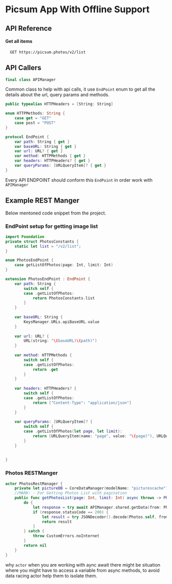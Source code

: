 
# Picsum App With Offline Support




## API Reference

#### Get all items

```http
  GET https://picsum.photos/v2/list
```


## API Callers

```swift
final class APIManager
```

Common class to help with api calls, it use ```EndPoint``` enum to get all the details about the url, query params and methods.

```swift
public typealias HTTPHeaders = [String: String]

enum HTTPMethods: String {
    case get = "GET"
    case post = "POST"
}

protocol EndPoint {
    var path: String { get }
    var baseURL: String { get }
    var url: URL? { get }
    var method: HTTPMethods { get }
    var headers: HTTPHeaders? { get }
    var queryParams: [URLQueryItem]? { get }
}
```

Every API ENDPOINT should conform this ```EndPoint``` in order work with ```APIManager```


## Example REST Manger

Below mentoned code snippet from the project.

### EndPoint setup for getting image list
```swift
import Foundation
private struct PhotosConstants {
    static let list = "/v2/list";
}

enum PhotosEndPoint {
    case getListOfPhotos(page: Int, limit: Int)
}

extension PhotosEndPoint : EndPoint {
    var path: String {
        switch self {
        case .getListOfPhotos:
            return PhotosConstants.list
        }
    }
    
    var baseURL: String {
        KeysManager.URLs.apiBaseURL.value
    }
    
    var url: URL? {
        URL(string: "\(baseURL)\(path)")
    }
    
    var method: HTTPMethods {
        switch self {
        case .getListOfPhotos:
            return .get
        }
    }
    
    var headers: HTTPHeaders? {
        switch self {
        case .getListOfPhotos:
            return ["Content-Type": "application/json"]
        }
    }
    
    var queryParams: [URLQueryItem]? {
        switch self {
        case .getListOfPhotos(let page, let limit):
            return [URLQueryItem(name: "page", value: "\(page)"), URLQueryItem(name: "limit", value: "\(limit)")]
        }
    }
    
    
}
```

### Photos RESTManger

```swift
actor PhotosRestManager {
    private let pictureDB = CoreDataManager(modelName: "picturescache")
    //MARK: - For Getting Photos List with pagination
    public func getPhotosList(page: Int, limit: Int) async throws -> Photos? {
        do {
            let response = try await APIManager.shared.getData(from: PhotosEndPoint.getListOfPhotos(page: page, limit: limit))
            if (response.statusCode == 200) {
                let result = try JSONDecoder().decode(Photos.self, from: response.data)
                return result
            }
        } catch {
            throw CustomErrors.noInternet
        }
        return nil
    }
}
```

why ```actor``` when you are working with aync await there might be situation where you might have to access a variable from async methods, to avoid data racing actor help them to isolate them.
